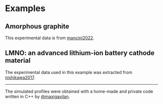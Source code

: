 # Examples

## Amorphous graphite

This experimental data is from 
[mancini2022](https://doi.org/10.1002/batt.202200109).

## LMNO: an advanced lithium-ion battery cathode material

The experimental data used in this example was extracted from 
[nishikawa2017](https://doi.org/10.1016/j.jelechem.2017.06.042). 

------------------------------------------------------------------------------

The simulated profiles were obtained with a home-made and private code written 
in C++ by [@maxigavilan](https://github.com/maxigavilan).
